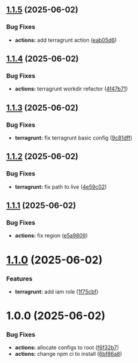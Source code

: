 ## [1.1.5](https://github.com/GergoNagy94/github-actions-demo/compare/v1.1.4...v1.1.5) (2025-06-02)


### Bug Fixes

* **actions:** add terragrunt action ([eab05d6](https://github.com/GergoNagy94/github-actions-demo/commit/eab05d6b0a83238cfed6ea74e54bd565920d910d))

## [1.1.4](https://github.com/GergoNagy94/github-actions-demo/compare/v1.1.3...v1.1.4) (2025-06-02)


### Bug Fixes

* **actions:** terragrunt workdir refactor ([4f47b71](https://github.com/GergoNagy94/github-actions-demo/commit/4f47b71a04c1209c712600fa49bebdb2c904e0c6))

## [1.1.3](https://github.com/GergoNagy94/github-actions-demo/compare/v1.1.2...v1.1.3) (2025-06-02)


### Bug Fixes

* **terragrunt:** fix terragrunt basic config ([9c81dff](https://github.com/GergoNagy94/github-actions-demo/commit/9c81dff8ee8be5df31724268d79bb3807064e560))

## [1.1.2](https://github.com/GergoNagy94/github-actions-demo/compare/v1.1.1...v1.1.2) (2025-06-02)


### Bug Fixes

* **terragrunt:** fix path to live ([4e59c02](https://github.com/GergoNagy94/github-actions-demo/commit/4e59c02f7e4893c4215229e34021f40c07ae6c21))

## [1.1.1](https://github.com/GergoNagy94/github-actions-demo/compare/v1.1.0...v1.1.1) (2025-06-02)


### Bug Fixes

* **actions:** fix region ([e5a9809](https://github.com/GergoNagy94/github-actions-demo/commit/e5a9809049745171345ec1a8c256cadde5a56e28))

# [1.1.0](https://github.com/GergoNagy94/github-actions-demo/compare/v1.0.0...v1.1.0) (2025-06-02)


### Features

* **terragrunt:** add iam role ([1f75cbf](https://github.com/GergoNagy94/github-actions-demo/commit/1f75cbfd7516f4ab02aeb7905737a3fbf807cf90))

# 1.0.0 (2025-06-02)


### Bug Fixes

* **actions:** allocate configs to root ([f6f32b7](https://github.com/GergoNagy94/github-actions-demo/commit/f6f32b72fb4c9423151e767a794ebfb52139cb33))
* **actions:** change npm ci to install ([6bf86a8](https://github.com/GergoNagy94/github-actions-demo/commit/6bf86a8fb4628e8f359775233940e4ce6e2d2d57))
